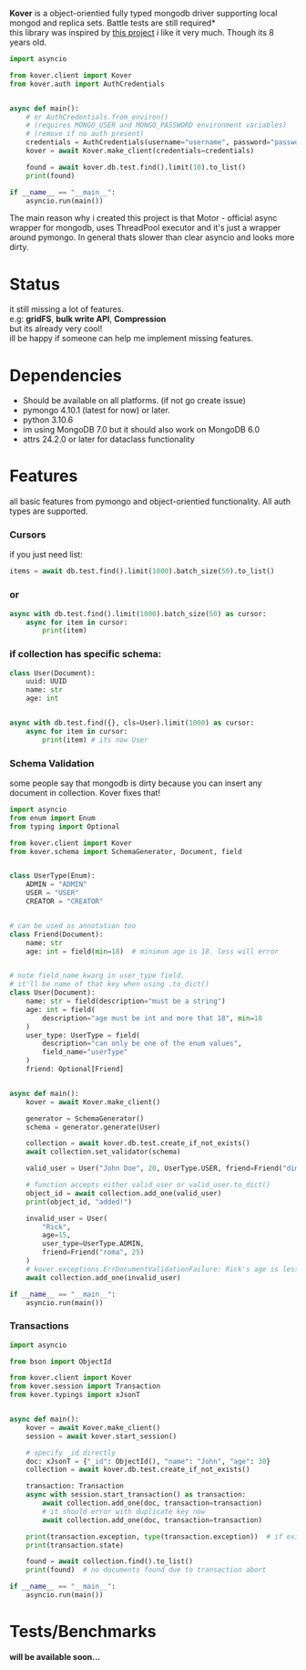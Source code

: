 **Kover** is a object-orientied fully typed mongodb driver supporting local mongod and replica sets. Battle tests are still required*<br>
this library was inspired by <a href=https://github.com/sakal/aiomongo>this project</a> i like it very much. Though its 8 years old.

```py
import asyncio

from kover.client import Kover
from kover.auth import AuthCredentials


async def main():
    # or AuthCredentials.from_environ()
    # (requires MONGO_USER and MONGO_PASSWORD environment variables)
    # (remove if no auth present)
    credentials = AuthCredentials(username="username", password="password")
    kover = await Kover.make_client(credentials=credentials)

    found = await kover.db.test.find().limit(10).to_list()
    print(found)

if __name__ == "__main__":
    asyncio.run(main())
```

The main reason why i created this project is that Motor - official async wrapper for mongodb, uses ThreadPool executor and it's just a wrapper around pymongo. In general thats slower than clear asyncio and looks more dirty.

# Status
it still missing a lot of features. <br>
e.g: **gridFS**, **bulk write API**, **Compression**<br>
but its already very cool! <br>
ill be happy if someone can help me implement missing features.

# Dependencies
- Should be available on all platforms.
    (if not go create issue)
- pymongo 4.10.1 (latest for now) or later.
- python 3.10.6
- im using MongoDB 7.0 but it should also work on MongoDB 6.0
- attrs 24.2.0 or later for dataclass functionality

# Features
all basic features from pymongo and object-orientied functionality. All auth types are supported.

### Cursors
if you just need list:

```py
items = await db.test.find().limit(1000).batch_size(50).to_list()
```

### or
```py
async with db.test.find().limit(1000).batch_size(50) as cursor:
    async for item in cursor:
        print(item)
```
### if collection has specific schema:
```py
class User(Document):
    uuid: UUID
    name: str
    age: int


async with db.test.find({}, cls=User).limit(1000) as cursor:
    async for item in cursor:
        print(item) # its now User

```

### Schema Validation
some people say that mongodb is dirty because you can insert any document in collection. Kover fixes that!
```py
import asyncio
from enum import Enum
from typing import Optional

from kover.client import Kover
from kover.schema import SchemaGenerator, Document, field


class UserType(Enum):
    ADMIN = "ADMIN"
    USER = "USER"
    CREATOR = "CREATOR"


# can be used as annotation too
class Friend(Document):
    name: str
    age: int = field(min=18)  # minimum age is 18. less will error


# note field_name kwarg in user_type field.
# it'll be name of that key when using .to_dict()
class User(Document):
    name: str = field(description="must be a string")
    age: int = field(
        description="age must be int and more that 18", min=18
    )
    user_type: UserType = field(
        description="can only be one of the enum values",
        field_name="userType"
    )
    friend: Optional[Friend]


async def main():
    kover = await Kover.make_client()

    generator = SchemaGenerator()
    schema = generator.generate(User)

    collection = await kover.db.test.create_if_not_exists()
    await collection.set_validator(schema)

    valid_user = User("John Doe", 20, UserType.USER, friend=Friend("dima", 18))

    # function accepts either valid_user or valid_user.to_dict()
    object_id = await collection.add_one(valid_user)
    print(object_id, "added!")

    invalid_user = User(
        "Rick",
        age=15,
        user_type=UserType.ADMIN,
        friend=Friend("roma", 25)
    )
    # kover.exceptions.ErrDocumentValidationFailure: Rick's age is less than 18
    await collection.add_one(invalid_user)

if __name__ == "__main__":
    asyncio.run(main())

```

### Transactions

```py
import asyncio

from bson import ObjectId

from kover.client import Kover
from kover.session import Transaction
from kover.typings import xJsonT


async def main():
    kover = await Kover.make_client()
    session = await kover.start_session()

    # specify _id directly
    doc: xJsonT = {"_id": ObjectId(), "name": "John", "age": 30}
    collection = await kover.db.test.create_if_not_exists()

    transaction: Transaction
    async with session.start_transaction() as transaction:
        await collection.add_one(doc, transaction=transaction)
        # it should error with duplicate key now
        await collection.add_one(doc, transaction=transaction)

    print(transaction.exception, type(transaction.exception))  # if exist
    print(transaction.state)

    found = await collection.find().to_list()
    print(found)  # no documents found due to transaction abort

if __name__ == "__main__":
    asyncio.run(main())

```

# Tests/Benchmarks
**will be available soon...**